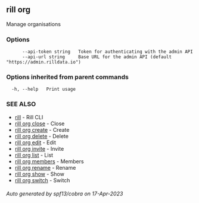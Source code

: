 ## rill org

Manage organisations

### Options

```
      --api-token string   Token for authenticating with the admin API
      --api-url string     Base URL for the admin API (default "https://admin.rilldata.io")
```

### Options inherited from parent commands

```
  -h, --help   Print usage
```

### SEE ALSO

* [rill](rill.md)	 - Rill CLI
* [rill org close](rill_org_close.md)	 - Close
* [rill org create](rill_org_create.md)	 - Create
* [rill org delete](rill_org_delete.md)	 - Delete
* [rill org edit](rill_org_edit.md)	 - Edit
* [rill org invite](rill_org_invite.md)	 - Invite
* [rill org list](rill_org_list.md)	 - List
* [rill org members](rill_org_members.md)	 - Members
* [rill org rename](rill_org_rename.md)	 - Rename
* [rill org show](rill_org_show.md)	 - Show
* [rill org switch](rill_org_switch.md)	 - Switch

###### Auto generated by spf13/cobra on 17-Apr-2023
